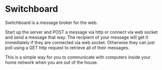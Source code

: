 # Switchboard

Switchboard is a message broker for the web. 

Start up the server and POST a message via http or connect via web socket and send a message that way.  The recipient of your message will get it immediately if they are connected via web socket.  Otherwise they can just poll using a GET http request to retrieve all of their messages.

This is a simple way for you to communicate with computers inside your home network when you are out of the house.